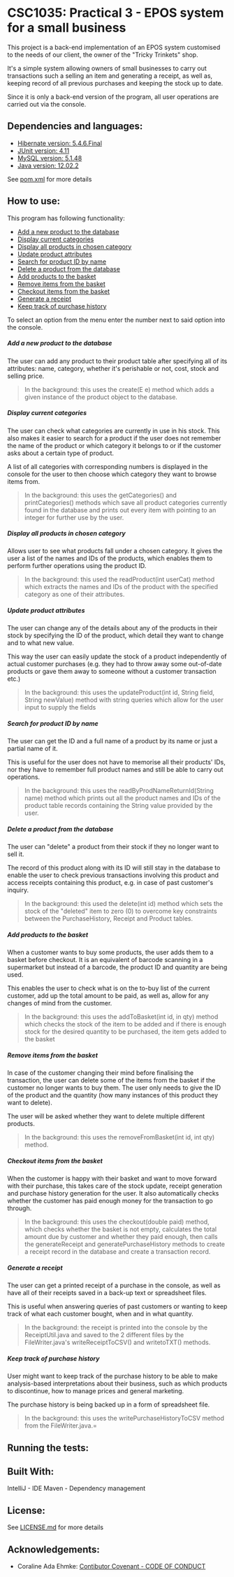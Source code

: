 CSC1035: Practical 3 - EPOS system for a small business
====================
This project is a back-end implementation of an EPOS system customised to the needs of our client, 
the owner of the "Tricky Trinkets" shop.

It's a simple system allowing owners of small businesses to carry out transactions such a selling an item and 
generating a receipt, as well as, keeping record of all previous purchases and keeping the stock up to date.

Since it is only a back-end version of the program, all user operations are carried out via the console.

Dependencies and languages:
-------------
* [Hibernate version: 5.4.6.Final](https://hibernate.org/)
* [JUnit version: 4.11](https://junit.org/junit4/)
* [MySQL version: 5.1.48](https://www.mysql.com/products/)
* [Java version: 12.02.2](https://docs.oracle.com/en/java/javase/12/)

See [pom.xml](pom.xml) for more details

How to use:
-----------
This program has following functionality:
* [Add a new product to the database](#add-a-new-product-to-the-database)
* [Display current categories](#display-current-categories)
* [Display all products in chosen category](#display-all-products-in-chosen-category)
* [Update product attributes](#update-product-attributes)
* [Search for product ID by name](#search-for-product-id-by-name)
* [Delete a product from the database](#delete-a-product-from-the-database)
* [Add products to the basket](#add-products-to-the-basket)
* [Remove items from the basket](#remove-items-from-the-basket)
* [Checkout items from the basket](#checkout-items-from-the-basket)
* [Generate a receipt](#generate-a-receipt)
* [Keep track of purchase history](#keep-track-of-purchase-history)

To select an option from the menu enter the number next to said option into the console.

##### Add a new product to the database
The user can add any product to their product table after specifying all of its attributes: name, category, whether it's
perishable or not, cost, stock and selling price.
> In the background: this uses the create(E e) method which adds a given instance of the product object to the database.

##### Display current categories
The user can check what categories are currently in use in his stock.
This also makes it easier to search for a product if the user does not remember the name of the product or which category it belongs to or if the customer
asks about a certain type of product. 

A list of all categories with corresponding numbers is displayed in the console
for the user to then choose which category they want to browse items from.
> In the background: this uses the getCategories() and printCategories() methods which save all product categories 
currently found in the database and prints out every item with pointing to an integer for further use by the user.
##### Display all products in chosen category
Allows user to see what products fall under a chosen category. It gives the user a list of the names and IDs of the products,
which enables them to perform further operations using the product ID.
> In the background: this used the readProduct(int userCat) method which extracts the names and IDs of the product with
the specified category as one of their attributes.
##### Update product attributes
The user can change any of the details about any of the products in their stock by specifying the ID of the product, 
which detail they want to change and to what new value.

This way the user can easily update the stock of a product independently of actual customer purchases (e.g. they had to 
throw away some out-of-date products or gave them away to someone without a customer transaction etc.)
> In the background: this uses the updateProduct(int id, String field, String newValue) method with string queries which
allow for the user input to supply the fields


##### Search for product ID by name
The user can get the ID and a full name of a product by its name or just a partial name of it. 

This is useful for the user does not have to memorise all their products' IDs, nor they have to remember full product
names and still be able to carry out operations.
> In the background: this uses the readByProdNameReturnId(String name) method which prints out all the product names and
IDs of the product table records containing the String value provided by the user.
##### Delete a product from the database
The user can "delete" a product from their stock if they no longer want to sell it. 

The record of this product along with
its ID will still stay in the database to enable the user to check previous transactions involving this product and 
access receipts containing this product, e.g. in case of past customer's inquiry.
> In the background: this used the delete(int id) method which sets the stock of the "deleted" item to zero (0) to 
overcome key constraints between the PurchaseHistory, Receipt and Product tables.
##### Add products to the basket
When a customer wants to buy some products, the user adds them to a basket before checkout. It is an equivalent of 
barcode scanning in a supermarket but instead of a barcode, the product ID and quantity are being used.

This enables the user to check what is on the to-buy list of the current customer, add up the total amount to be paid,
as well as, allow for any changes of mind from the customer. 
> In the background: this uses the addToBasket(int id, in qty) method which checks the stock of the item to be added 
and if there is enough stock for the desired quantity to be purchased, the item gets added to the basket
##### Remove items from the basket
In case of the customer changing their mind before finalising the transaction, the user can delete some of the items 
from the basket if the customer no longer wants to buy them. The user only needs to give the ID of the product and the 
quantity (how many instances of this product they want to delete). 

The user will be asked whether they want to delete
multiple different products.
> In the background: this uses the removeFromBasket(int id, int qty) method.
##### Checkout items from the basket
When the customer is happy with their basket and want to move forward with their purchase, this takes care of the stock
update, receipt generation and purchase history generation for the user. It also automatically checks whether the customer
has paid enough money for the transaction to go through.
>In the background: this uses the checkout(double paid) method, which checks whether the basket is not empty, calculates
the total amount due by customer and whether they paid enough, then calls the generateReceipt and generatePurchaseHistory
methods to create a receipt record in the database and create a transaction record.
##### Generate a receipt
The user can get a printed receipt of a purchase in the console, as well as have all of their receipts saved in
a back-up text or spreadsheet files. 

This is useful when answering queries of past customers or wanting to keep track of what each customer bought, when and
in what quantity.
> In the background: the receipt is printed into the console by the ReceiptUtil.java and saved to the 2 different files
by the FileWriter.java's writeReceiptToCSV() and writetoTXT() methods.
##### Keep track of purchase history
User might want to keep track of the purchase history to be able to make analysis-based interpretations about their business,
such as which products to discontinue, how to manage prices and general marketing. 

The purchase history is being backed up in a form of spreadsheet file. 
> In the background: this uses the writePurchaseHistoryToCSV method from the FileWriter.java.=
     
Running the tests:
------------------
[comment]: <> (How to run tests goes here)

Built With:
-----------
IntelliJ - IDE
Maven - Dependency management

License:
--------
See [LICENSE.md](LICENSE.md) for more details

Acknowledgements:
-----------------
* Coraline Ada Ehmke: [Contibutor Covenant - CODE OF CONDUCT](https://www.contributor-covenant.org/version/1/4/code-of-conduct/)
